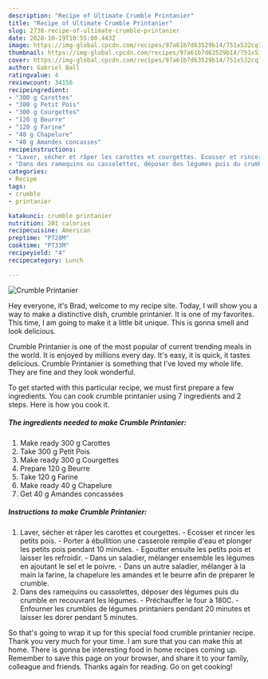 ```yaml
---
description: "Recipe of Ultimate Crumble Printanier"
title: "Recipe of Ultimate Crumble Printanier"
slug: 2738-recipe-of-ultimate-crumble-printanier
date: 2020-10-19T10:55:00.443Z
image: https://img-global.cpcdn.com/recipes/97a61b7d63529b14/751x532cq70/crumble-printanier-photo-principale-de-la-recette.jpg
thumbnail: https://img-global.cpcdn.com/recipes/97a61b7d63529b14/751x532cq70/crumble-printanier-photo-principale-de-la-recette.jpg
cover: https://img-global.cpcdn.com/recipes/97a61b7d63529b14/751x532cq70/crumble-printanier-photo-principale-de-la-recette.jpg
author: Gabriel Ball
ratingvalue: 4
reviewcount: 34156
recipeingredient:
- "300 g Carottes"
- "300 g Petit Pois"
- "300 g Courgettes"
- "120 g Beurre"
- "120 g Farine"
- "40 g Chapelure"
- "40 g Amandes concasses"
recipeinstructions:
- "Laver, sécher et râper les carottes et courgettes. Ecosser et rincer les petits pois. Porter à ébullition une casserole remplie d&#39;eau et plonger les petits pois pendant 10 minutes. Egoutter ensuite les petits pois et laisser les refroidir. Dans un saladier, mélanger ensemble les légumes en ajoutant le sel et le poivre. Dans un autre saladier, mélanger à la main la farine, la chapelure les amandes et le beurre afin de préparer le crumble."
- "Dans des ramequins ou cassolettes, déposer des légumes puis du crumble en recouvrant les légumes. Préchauffer le four à 180C. Enfourner les crumbles de légumes printaniers pendant 20 minutes et laisser les dorer pendant 5 minutes."
categories:
- Recipe
tags:
- crumble
- printanier

katakunci: crumble printanier 
nutrition: 201 calories
recipecuisine: American
preptime: "PT28M"
cooktime: "PT33M"
recipeyield: "4"
recipecategory: Lunch

---
```



![Crumble Printanier](https://img-global.cpcdn.com/recipes/97a61b7d63529b14/751x532cq70/crumble-printanier-photo-principale-de-la-recette.jpg)

Hey everyone, it's Brad, welcome to my recipe site. Today, I will show you a way to make a distinctive dish, crumble printanier. It is one of my favorites. This time, I am going to make it a little bit unique. This is gonna smell and look delicious.



Crumble Printanier is one of the most popular of current trending meals in the world. It is enjoyed by millions every day. It's easy, it is quick, it tastes delicious. Crumble Printanier is something that I've loved my whole life. They are fine and they look wonderful.


To get started with this particular recipe, we must first prepare a few ingredients. You can cook crumble printanier using 7 ingredients and 2 steps. Here is how you cook it.

<!--inarticleads1-->

##### The ingredients needed to make Crumble Printanier:

1. Make ready 300 g Carottes
1. Take 300 g Petit Pois
1. Make ready 300 g Courgettes
1. Prepare 120 g Beurre
1. Take 120 g Farine
1. Make ready 40 g Chapelure
1. Get 40 g Amandes concassées




<!--inarticleads2-->

##### Instructions to make Crumble Printanier:

1. Laver, sécher et râper les carottes et courgettes. - Ecosser et rincer les petits pois. - Porter à ébullition une casserole remplie d&#39;eau et plonger les petits pois pendant 10 minutes. - Egoutter ensuite les petits pois et laisser les refroidir. - Dans un saladier, mélanger ensemble les légumes en ajoutant le sel et le poivre. - Dans un autre saladier, mélanger à la main la farine, la chapelure les amandes et le beurre afin de préparer le crumble.
1. Dans des ramequins ou cassolettes, déposer des légumes puis du crumble en recouvrant les légumes. - Préchauffer le four à 180C. - Enfourner les crumbles de légumes printaniers pendant 20 minutes et laisser les dorer pendant 5 minutes.




So that's going to wrap it up for this special food crumble printanier recipe. Thank you very much for your time. I am sure that you can make this at home. There is gonna be interesting food in home recipes coming up. Remember to save this page on your browser, and share it to your family, colleague and friends. Thanks again for reading. Go on get cooking!
